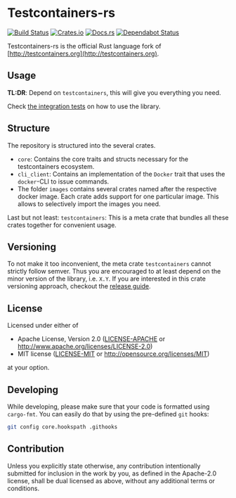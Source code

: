 # Testcontainers-rs

[![Build Status](https://travis-ci.org/testcontainers/testcontainers-rs.svg?branch=master)](https://travis-ci.org/testcontainers/testcontainers-rs)
[![Crates.io](https://img.shields.io/crates/v/testcontainers.svg)](https://crates.io/crates/testcontainers)
[![Docs.rs](https://docs.rs/testcontainers/badge.svg)](https://docs.rs/testcontainers)
[![Dependabot Status](https://api.dependabot.com/badges/status?host=github&repo=testcontainers/testcontainers-rs)](https://dependabot.com)

Testcontainers-rs is the official Rust language fork of [http://testcontainers.org](http://testcontainers.org).

## Usage

**TL:DR**: Depend on `testcontainers`, this will give you everything you need.

Check [the integration tests](./testcontainers/tests) on how to use the library.

## Structure

The repository is structured into the several crates.

- `core`: Contains the core traits and structs necessary for the testcontainers ecosystem.
- `cli_client`: Contains an implementation of the `Docker` trait that uses the `docker`-CLI to issue commands.
- The folder `images` contains several crates named after the respective docker image. 
Each crate adds support for one particular image.
This allows to selectively import the images you need.

Last but not least:
`testcontainers`: This is a meta crate that bundles all these crates together for convenient usage.

## Versioning

To not make it too inconvenient, the meta crate `testcontainers` cannot strictly follow semver.
Thus you are encouraged to at least depend on the minor version of the library, i.e. `X.Y`. 
If you are interested in this crate versioning approach, checkout the [release guide](./RELEASING.md).

## License

Licensed under either of

 * Apache License, Version 2.0
   ([LICENSE-APACHE](LICENSE-Apache-2.0) or http://www.apache.org/licenses/LICENSE-2.0)
 * MIT license
   ([LICENSE-MIT](LICENSE-MIT) or http://opensource.org/licenses/MIT)

at your option.

## Developing

While developing, please make sure that your code is formatted using `cargo-fmt`.
You can easily do that by using the pre-defined `git` hooks:
```bash
git config core.hookspath .githooks
```

## Contribution

Unless you explicitly state otherwise, any contribution intentionally submitted for inclusion in the work by you, as defined in the Apache-2.0 license, shall be dual licensed as above, without any additional terms or conditions.
